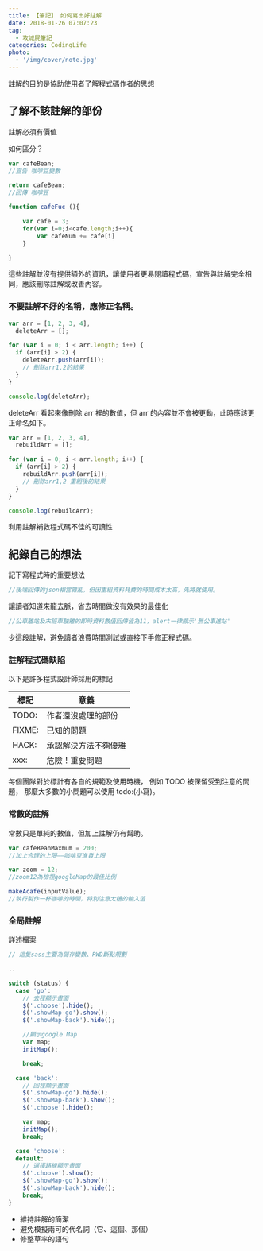 ```yaml
---
title: 【筆記】 如何寫出好註解
date: 2018-01-26 07:07:23
tag:
  - 攻城屍筆記
categories: CodingLife
photo:
  - '/img/cover/note.jpg'
---
```


註解的目的是協助使用者了解程式碼作者的思想

<!-- more -->

## 了解不該註解的部份

註解必須有價值

如何區分？

```js
var cafeBean;
//宣告 咖啡豆變數

return cafeBean;
//回傳 咖啡豆
```

```js
function cafeFuc (){

    var cafe = 3;
    for(var i=0;i<cafe.length;i++){
        var cafeNum += cafe[i]
    }

}
```

這些註解並沒有提供額外的資訊，讓使用者更易閱讀程式碼，宣告與註解完全相同，應該刪除註解或改善內容。

### 不要註解不好的名稱，應修正名稱。

```js
var arr = [1, 2, 3, 4],
  deleteArr = [];

for (var i = 0; i < arr.length; i++) {
  if (arr[i] > 2) {
    deleteArr.push(arr[i]);
    // 刪除arr1,2的結果
  }
}

console.log(deleteArr);
```

deleteArr 看起來像刪除 arr 裡的數值，但 arr 的內容並不會被更動，此時應該更正命名如下。

```js
var arr = [1, 2, 3, 4],
  rebuildArr = [];

for (var i = 0; i < arr.length; i++) {
  if (arr[i] > 2) {
    rebuildArr.push(arr[i]);
    // 刪除arr1,2 重組後的結果
  }
}

console.log(rebuildArr);
```

利用註解補救程式碼不佳的可讀性

## 紀錄自己的想法

記下寫程式時的重要想法

```js
//後端回傳的json相當雜亂，但因重組資料耗費的時間成本太高，先將就使用。
```

讓讀者知道來龍去脈，省去時間做沒有效果的最佳化

```js
//公車離站及末班車駛離的即時資料數值回傳皆為11，alert一律顯示'無公車進站'
```

少這段註解，避免讀者浪費時間測試或直接下手修正程式碼。

### 註解程式碼缺陷

以下是許多程式設計師採用的標記

| 標記   | 意義                 |
| ------ | -------------------- |
| TODO:  | 作者還沒處理的部份   |
| FIXME: | 已知的問題           |
| HACK:  | 承認解決方法不夠優雅 |
| xxx:   | 危險！重要問題       |

每個團隊對於標計有各自的規範及使用時機，
例如 TODO 被保留受到注意的問題，
那麼大多數的小問題可以使用 todo:(小寫)。

### 常數的註解

常數只是單純的數值，但加上註解仍有幫助。

```js
var cafeBeanMaxmum = 200;
//加上合理的上限——咖啡豆進貨上限
```

```js
var zoom = 12;
//zoom12為檢視googleMap的最佳比例
```

```js
makeAcafe(inputValue);
//執行製作一杯咖啡的時間，特別注意太糟的輸入值
```

### 全局註解

詳述檔案

```js
// 這隻sass主要為儲存變數、RWD斷點規劃

..

```

```js
switch (status) {
  case 'go':
    // 去程顯示畫面
    $('.choose').hide();
    $('.showMap-go').show();
    $('.showMap-back').hide();

    //顯示google Map
    var map;
    initMap();

    break;

  case 'back':
    // 回程顯示畫面
    $('.showMap-go').hide();
    $('.showMap-back').show();
    $('.choose').hide();

    var map;
    initMap();
    break;

  case 'choose':
  default:
    // 選擇路線顯示畫面
    $('.choose').show();
    $('.showMap-go').show();
    $('.showMap-back').hide();
    break;
}
```

- 維持註解的簡潔
- 避免模擬兩可的代名詞（它、這個、那個）
- 修整草率的語句
